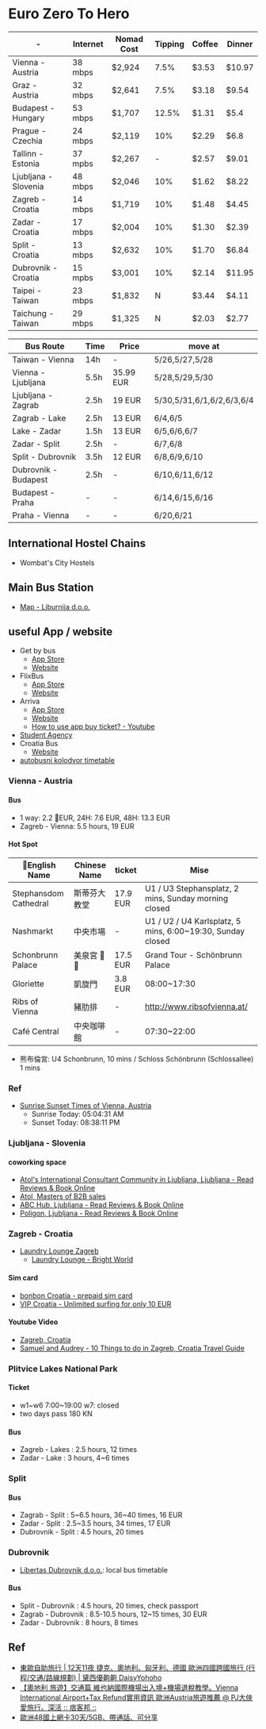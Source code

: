 # Euro Zero To Hero


| -                    | Internet | Nomad Cost | Tipping | Coffee | Dinner |
| -------------------- | -------- | ---------- | ------- | ------ | ------ |
| Vienna - Austria     | 38 mbps  | $2,924     | 7.5%    | $3.53  | $10.97 |
| Graz - Austria       | 32 mbps  | $2,641     | 7.5%    | $3.18  | $9.54  |
| Budapest - Hungary   | 53 mbps  | $1,707     | 12.5%   | $1.31  | $5.4   |
| Prague - Czechia     | 24 mbps  | $2,119     | 10%     | $2.29  | $6.8   |
| Tallinn - Estonia    | 37 mpbs  | $2,267     | -       | $2.57  | $9.01  |
| Ljubljana - Slovenia | 48 mbps  | $2,046     | 10%     | $1.62  | $8.22  |
| Zagreb - Croatia     | 14 mbps  | $1,719     | 10%     | $1.48  | $4.45  |
| Zadar - Croatia      | 17 mbps  | $2,004     | 10%     | $1.30  | $2.39  |
| Split - Croatia      | 13 mbps  | $2,632     | 10%     | $1.70  | $6.84  |
| Dubrovnik - Croatia  | 15 mpbs  | $3,001     | 10%     | $2.14  | $11.95 |
| Taipei - Taiwan      | 23 mbps  | $1,832     | N       | $3.44  | $4.11  |
| Taichung - Taiwan    | 29 mbps  | $1,325     | N       | $2.03  | $2.77  |


| Bus Route            | Time | Price     | move at                   |
| -------------------- | ---- | --------- | ------------------------- |
| Taiwan - Vienna      | 14h  | -         | 5/26,5/27,5/28            |
| Vienna - Ljubljana   | 5.5h | 35.99 EUR | 5/28,5/29,5/30            |
| Ljubljana - Zagrab   | 2.5h | 19 EUR    | 5/30,5/31,6/1,6/2,6/3,6/4 |
| Zagrab - Lake        | 2.5h | 13 EUR    | 6/4,6/5                   |
| Lake - Zadar         | 1.5h | 13 EUR    | 6/5,6/6,6/7               |
| Zadar - Split        | 2.5h | -         | 6/7,6/8                   |
| Split - Dubrovnik    | 3.5h | 12 EUR    | 6/8,6/9,6/10              |
| Dubrovnik - Budapest | 2.5h | -         | 6/10,6/11,6/12            |
| Budapest - Praha     | -    | -         | 6/14,6/15,6/16            |
| Praha - Vienna       | -    | -         | 6/20,6/21                 |

<div style="page-break-after: always;"></div>

## International Hostel Chains

* Wombat's City Hostels

## Main Bus Station

* [Map - Liburnija d.o.o.](https://goo.gl/maps/wr4qk7TXd9R2)

## useful App / website

* Get by bus
  * [App Store](https://itunes.apple.com/hr/app/getbybus/id973441890?mt=8)
  * [Website](https://getbybus.com/en/)
* FlixBus
  * [App Store](https://itunes.apple.com/us/app/flixbus-smart-bus-travel/id778437357?mt=8)
  * [Website](https://global.flixbus.com/)
* Arriva
  * [App Store](https://itunes.apple.com/us/app/id1180917738?mt=8)
  * [Website](https://www.arrivabus.co.uk/)
  * [How to use app buy ticket? - Youtube](https://www.youtube.com/watch?v=3KByIewukik)
* [Student Agency](https://www.studentagency.eu/en/)
* Croatia Bus
  * [Website](https://www.buscroatia.com/bus-station-zadar/)
* [autobusni kolodvor timetable](http://www.autobusni-kolodvor.com/en/timetable.aspx)

### Vienna - Austria

#### Bus

* 1 way: 2.2 EUR, 24H: 7.6 EUR, 48H: 13.3 EUR
* Zagreb - Vienna: 5.5 hours, 19 EUR

#### Hot Spot

| English Name         | Chinese Name | ticket   | Mise                                                       |
| --------------------- | ------------ | -------- | ---------------------------------------------------------- |
| Stephansdom Cathedral | 斯蒂芬大教堂 | 17.9 EUR | U1 / U3 Stephansplatz, 2 mins, Sunday morning closed       |
| Nashmarkt             | 中央市場     | -        | U1 / U2 / U4 Karlsplatz, 5 mins, 6:00~19:30, Sunday closed |
| Schonbrunn Palace     | 美泉宮     | 17.5 EUR | Grand Tour - Schönbrunn Palace                             |
| Gloriette             | 凱旋門       | 3.8 EUR  | 08:00~17:30                                                |
| Ribs of Vienna        | 豬肋排       | -        | <http://www.ribsofvienna.at/>                              |
| Café Central          | 中央咖啡館   | -        | 07:30~22:00                                                |


* 熊布倫宮: U4 Schonbrunn, 10 mins / Schloss Schönbrunn (Schlossallee) 1 mins

### Ref

* [Sunrise Sunset Times of Vienna, Austria](http://sunrise.maplogs.com/zh-TW/vienna_austria.47.html)
  * Sunrise Today: 05:04:31 AM
  * Sunset Today: 08:38:11 PM

<div style="page-break-after: always;"></div>

### Ljubljana - Slovenia

#### coworking space

 * [Atol's International Consultant Community in Ljubljana, Ljubljana - Read Reviews & Book Online](https://www.coworker.com/slovenia/ljubljana/atols-international-consultant-community-in-ljubljana)
 * [Atol, Masters of B2B sales](https://www.atol-bs.com/coworking-ljubljana)
 * [ABC Hub, Ljubljana - Read Reviews & Book Online](https://www.coworker.com/slovenia/ljubljana/abc-hub)
 * [Poligon, Ljubljana - Read Reviews & Book Online](https://www.coworker.com/slovenia/ljubljana/poligon)

### Zagreb - Croatia

* [Laundry Lounge Zagreb](https://goo.gl/maps/QvdKhivzt9m)
  * [Laundry Lounge - Bright World](http://brightworld.hr/laundry-lounge/)

#### Sim card

* [bonbon Croatia - prepaid sim card](http://www.tourist.bonbon.hr/)
* [VIP Croatia - Unlimited surfing for only 10 EUR](http://www.vipnet.hr/tourist-offer/en)

#### Youtube Video

* [Zagreb, Croatia](https://www.youtube.com/watch?v=j5ZUgfA57AQ)
* [Samuel and Audrey - 10 Things to do in Zagreb, Croatia Travel Guide](https://www.youtube.com/watch?v=NUfw8q_a5iU)

### Plitvice Lakes National Park

#### Ticket

* w1~w6 7:00~19:00 w7: closed
* two days pass 180 KN

#### Bus

* Zagreb - Lakes : 2.5 hours, 12 times
* Zadar - Lake : 3 hours, 4~6 times

### Split

#### Bus

* Zagrab - Split : 5~6.5 hours, 36~40 times, 16 EUR
* Zadar - Split : 2.5~3.5 hours, 34 times, 17 EUR
* Dubrovnik - Split : 4.5 hours, 20 times

### Dubrovnik

* [Libertas Dubrovnik d.o.o.](http://www.libertasdubrovnik.hr/en/): local bus timetable

#### Bus

* Split - Dubrovnik : 4.5 hours, 20 times, check passport
* Zagrab - Dubrovnik : 8.5-10.5 hours, 12~15 times, 30 EUR
* Zadar - Dubrovnik : 8 hours, 8 times

## Ref

* [東歐自助旅行 | 12天11夜 捷克、奧地利、匈牙利、德國 歐洲四國跨國旅行 (行程/交通/路線規劃) | 黛西優齁齁 DaisyYohoho](https://www.daisyyohoho.com/eastern-europe-trip/)
* [【奧地利 旅遊】交通篇 維也納國際機場出入境+機場退稅教學。Vienna International Airport+Tax Refund實用資訊 歐洲Austria旅遊推薦 @ PJ大俠愛旅行。深活 :: 痞客邦 ::](http://pj20120619.pixnet.net/blog/post/224536778-%E3%80%90%E5%A5%A7%E5%9C%B0%E5%88%A9-%E6%97%85%E9%81%8A%E3%80%91%E4%BA%A4%E9%80%9A%E7%AF%87-%E7%B6%AD%E4%B9%9F%E7%B4%8D%E5%9C%8B%E9%9A%9B%E6%A9%9F%E5%A0%B4%E5%87%BA%E5%85%A5)
* [歐洲48國上網卡30天/5GB、帶通話、可分享](https://ok-korea.com/OKsim/index.php?route=product/product&product_id=160)